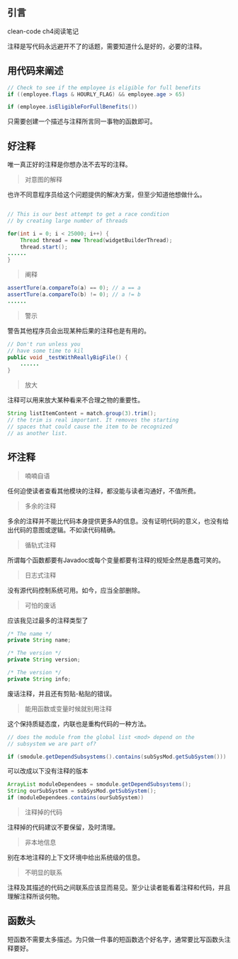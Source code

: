 ## 引言

clean-code ch4阅读笔记

注释是写代码永远避开不了的话题，需要知道什么是好的，必要的注释。

## 用代码来阐述

```java
// Check to see if the employee is eligible for full benefits
if ((employee.flags & HOURLY_FLAG) && employee.age > 65)

if (employee.isEligibleForFullBenefits())
```

只需要创建一个描述与注释所言同一事物的函数即可。

## 好注释 

唯一真正好的注释是你想办法不去写的注释。

> 对意图的解释

也许不同意程序员给这个问题提供的解决方案，但至少知道他想做什么。

```java

// This is our best attempt to get a race condition
// by creating large number of threads

for(int i = 0; i < 25000; i++) {
    Thread thread = new Thread(widgetBuilderThread);
    thread.start();
......
}
```

> 阐释

```java
assertTure(a.compareTo(a) == 0); // a == a
assertTure(a.compareTo(b) != 0); // a != b
......
```

> 警示

警告其他程序员会出现某种后果的注释也是有用的。

```java
// Don't run unless you 
// have some time to kil
public void _testWithReallyBigFile() {
    ......
}
```

> 放大

注释可以用来放大某种看来不合理之物的重要性。

```java
String listItemContent = match.group(3).trim();
// the trim is real important. It removes the starting
// spaces that could cause the item to be recognized
// as another list.
```

## 坏注释

> 喃喃自语

任何迫使读者查看其他模块的注释，都没能与读者沟通好，不值所费。

> 多余的注释

多余的注释并不能比代码本身提供更多A的信息。没有证明代码的意义，也没有给出代码的意图或逻辑。不如读代码精确。

> 循轨式注释

所谓每个函数都要有Javadoc或每个变量都要有注释的规矩全然是愚蠢可笑的。

> 日志式注释

没有源代码控制系统可用。如今，应当全部删除。

> 可怕的废话

应该我见过最多的注释类型了

```java
/* The name */
private String name;

/* The version */
private String version;

/* The version */ 
private String info;
```

废话注释，并且还有剪贴-粘贴的错误。

> 能用函数或变量时候就别用注释

这个保持质疑态度，内联也是重构代码的一种方法。

```java
// does the module from the global list <mod> depend on the
// subsystem we are part of?

if (smodule.getDependSubsystems().contains(subSysMod.getSubSystem()))
```

可以改成以下没有注释的版本

```java
ArrayList moduleDependees = smodule.getDependSubsystems();
String ourSubSystem = subSysMod.getSubSystem();
if (moduleDependees.contains(ourSubSystem))
```

> 注释掉的代码

注释掉的代码建议不要保留，及时清理。

> 非本地信息

别在本地注释的上下文环境中给出系统级的信息。

> 不明显的联系

注释及其描述的代码之间联系应该显而易见。至少让读者能看着注释和代码，并且理解注释所谈何物。


## 函数头

短函数不需要太多描述。为只做一件事的短函数选个好名字，通常要比写函数头注释要好。
